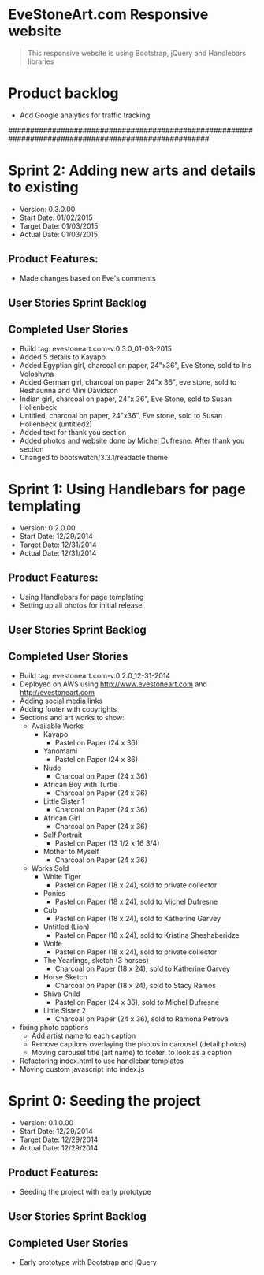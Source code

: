 # EveStoneArt.com Responsive website

> This responsive website is using Bootstrap, jQuery and Handlebars libraries

# Product backlog
- Add Google analytics for traffic tracking

######################################################################################################

# Sprint 2: Adding new arts and details to existing

- Version: 0.3.0.00
- Start Date: 01/02/2015
- Target Date: 01/03/2015
- Actual Date: 01/03/2015

## Product Features:
- Made changes based on Eve's comments

## User Stories Sprint Backlog

## Completed User Stories
- Build tag: evestoneart.com-v.0.3.0_01-03-2015
- Added 5 details to Kayapo
- Added Egyptian girl, charcoal on paper, 24"x36", Eve Stone, sold to Iris Voloshyna
- Added German girl, charcoal on paper 24"x 36", eve stone, sold to Reshaunna and Mini Davidson
- Indian girl, charcoal on paper, 24"x 36", Eve Stone, sold to Susan Hollenbeck
- Untitled, charcoal on paper, 24"x36", Eve stone, sold to Susan Hollenbeck (untitled2)
- Added text for thank you section
- Added  photos and website done by Michel Dufresne.  After thank you section
- Changed to bootswatch/3.3.1/readable theme


# Sprint 1: Using Handlebars for page templating

- Version: 0.2.0.00
- Start Date: 12/29/2014
- Target Date: 12/31/2014
- Actual Date: 12/31/2014

## Product Features:
- Using Handlebars for page templating
- Setting up all photos for initial release

## User Stories Sprint Backlog

## Completed User Stories
- Build tag: evestoneart.com-v.0.2.0_12-31-2014
- Deployed on AWS using http://www.evestoneart.com and http://evestoneart.com
- Adding social media links
- Adding footer with copyrights
- Sections and art works to show:
  - Available Works
    - Kayapo
      - Pastel on Paper (24 x 36)
    - Yanomami
      - Pastel on Paper (24 x 36)
    - Nude
      - Charcoal on Paper (24 x 36)
    - African Boy with Turtle
      - Charcoal on Paper (24 x 36)
    - Little Sister 1
      - Charcoal on Paper (24 x 36)
    - African Girl
      - Charcoal on Paper (24 x 36)
    - Self Portrait 
      - Pastel on Paper (13 1/2 x 16 3/4)
    - Mother to Myself
      - Charcoal on Paper (24 x 36)
  - Works Sold
    - White Tiger
      - Pastel on Paper (18 x 24), sold to private collector
    - Ponies
      - Pastel on Paper (18 x 24), sold to Michel Dufresne
    - Cub
      - Pastel on Paper (18 x 24), sold to Katherine Garvey
    - Untitled (Lion)
      - Pastel on Paper (18 x 24), sold to Kristina Sheshaberidze 
    - Wolfe
      - Pastel on Paper (18 x 24), sold to private collector
    - The Yearlings, sketch (3 horses)
      - Charcoal on Paper (18 x 24), sold to Katherine Garvey
    - Horse Sketch
      - Charcoal on Paper (18 x 24), sold to Stacy Ramos
    - Shiva Child
      - Pastel on Paper (24 x 36), sold to Michel Dufresne
    - Little Sister 2
      - Charcoal on Paper (24 x 36), sold to Ramona Petrova
- fixing photo captions
  - Add artist name to each caption
  - Remove captions overlaying the photos in carousel (detail photos)
  - Moving carousel title (art name) to footer, to look as a caption
- Refactoring index.html to use handlebar templates
- Moving custom javascript into index.js

# Sprint 0: Seeding the project

- Version: 0.1.0.00
- Start Date: 12/29/2014
- Target Date: 12/29/2014
- Actual Date: 12/29/2014

## Product Features:
- Seeding the project with early prototype

## User Stories Sprint Backlog

## Completed User Stories
- Early prototype with Bootstrap and jQuery

